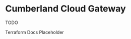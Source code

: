 # Cumberland Cloud Gateway

TODO

<!-- BEGIN_TF_DOCS -->
Terraform Docs Placeholder
<!-- END_TF_DOCS -->  
